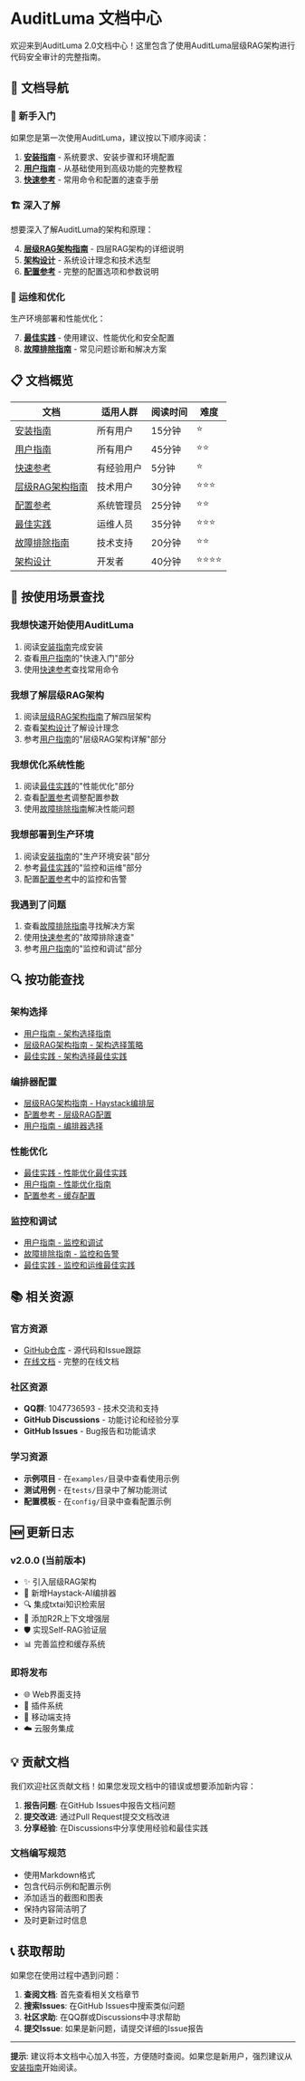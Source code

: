 # AuditLuma 文档中心

欢迎来到AuditLuma 2.0文档中心！这里包含了使用AuditLuma层级RAG架构进行代码安全审计的完整指南。

## 📖 文档导航

### 🚀 新手入门

如果您是第一次使用AuditLuma，建议按以下顺序阅读：

1. **[安装指南](./installation-guide.md)** - 系统要求、安装步骤和环境配置
2. **[用户指南](./user-guide.md)** - 从基础使用到高级功能的完整教程
3. **[快速参考](./quick-reference.md)** - 常用命令和配置的速查手册

### 🏗️ 深入了解

想要深入了解AuditLuma的架构和原理：

4. **[层级RAG架构指南](./hierarchical-rag-guide.md)** - 四层RAG架构的详细说明
5. **[架构设计](./architecture-design.md)** - 系统设计理念和技术选型
6. **[配置参考](./configuration-reference.md)** - 完整的配置选项和参数说明

### 🔧 运维和优化

生产环境部署和性能优化：

7. **[最佳实践](./best-practices.md)** - 使用建议、性能优化和安全配置
8. **[故障排除指南](./troubleshooting.md)** - 常见问题诊断和解决方案

## 📋 文档概览

| 文档 | 适用人群 | 阅读时间 | 难度 |
|------|---------|---------|------|
| [安装指南](./installation-guide.md) | 所有用户 | 15分钟 | ⭐ |
| [用户指南](./user-guide.md) | 所有用户 | 45分钟 | ⭐⭐ |
| [快速参考](./quick-reference.md) | 有经验用户 | 5分钟 | ⭐ |
| [层级RAG架构指南](./hierarchical-rag-guide.md) | 技术用户 | 30分钟 | ⭐⭐⭐ |
| [配置参考](./configuration-reference.md) | 系统管理员 | 25分钟 | ⭐⭐ |
| [最佳实践](./best-practices.md) | 运维人员 | 35分钟 | ⭐⭐⭐ |
| [故障排除指南](./troubleshooting.md) | 技术支持 | 20分钟 | ⭐⭐ |
| [架构设计](./architecture-design.md) | 开发者 | 40分钟 | ⭐⭐⭐⭐ |

## 🎯 按使用场景查找

### 我想快速开始使用AuditLuma

1. 阅读[安装指南](./installation-guide.md)完成安装
2. 查看[用户指南](./user-guide.md)的"快速入门"部分
3. 使用[快速参考](./quick-reference.md)查找常用命令

### 我想了解层级RAG架构

1. 阅读[层级RAG架构指南](./hierarchical-rag-guide.md)了解四层架构
2. 查看[架构设计](./architecture-design.md)了解设计理念
3. 参考[用户指南](./user-guide.md)的"层级RAG架构详解"部分

### 我想优化系统性能

1. 阅读[最佳实践](./best-practices.md)的"性能优化"部分
2. 查看[配置参考](./configuration-reference.md)调整配置参数
3. 使用[故障排除指南](./troubleshooting.md)解决性能问题

### 我想部署到生产环境

1. 阅读[安装指南](./installation-guide.md)的"生产环境安装"部分
2. 参考[最佳实践](./best-practices.md)的"监控和运维"部分
3. 配置[配置参考](./configuration-reference.md)中的监控和告警

### 我遇到了问题

1. 查看[故障排除指南](./troubleshooting.md)寻找解决方案
2. 使用[快速参考](./quick-reference.md)的"故障排除速查"
3. 参考[用户指南](./user-guide.md)的"监控和调试"部分

## 🔍 按功能查找

### 架构选择
- [用户指南 - 架构选择指南](./user-guide.md#架构选择指南)
- [层级RAG架构指南 - 架构选择策略](./hierarchical-rag-guide.md#架构选择策略)
- [最佳实践 - 架构选择最佳实践](./best-practices.md#架构选择最佳实践)

### 编排器配置
- [层级RAG架构指南 - Haystack编排层](./hierarchical-rag-guide.md#第一层haystack编排层)
- [配置参考 - 层级RAG配置](./configuration-reference.md#层级rag配置)
- [用户指南 - 编排器选择](./user-guide.md#编排器选择)

### 性能优化
- [最佳实践 - 性能优化最佳实践](./best-practices.md#性能优化最佳实践)
- [用户指南 - 性能优化指南](./user-guide.md#性能优化指南)
- [配置参考 - 缓存配置](./configuration-reference.md#缓存配置)

### 监控和调试
- [用户指南 - 监控和调试](./user-guide.md#监控和调试)
- [故障排除指南 - 监控和告警](./troubleshooting.md#监控和告警)
- [最佳实践 - 监控和运维最佳实践](./best-practices.md#监控和运维最佳实践)

## 📚 相关资源

### 官方资源
- [GitHub仓库](https://github.com/Vistaminc/AuditLuma) - 源代码和Issue跟踪
- [在线文档](https://iwt6omodfh0.feishu.cn/drive/folder/OwWqf7EYblaqTNdaDbtcnQcHnTt) - 完整的在线文档

### 社区资源
- **QQ群**: 1047736593 - 技术交流和支持
- **GitHub Discussions** - 功能讨论和经验分享
- **GitHub Issues** - Bug报告和功能请求

### 学习资源
- **示例项目** - 在`examples/`目录中查看使用示例
- **测试用例** - 在`tests/`目录中了解功能测试
- **配置模板** - 在`config/`目录中查看配置示例

## 🆕 更新日志

### v2.0.0 (当前版本)
- ✨ 引入层级RAG架构
- 🚀 新增Haystack-AI编排器
- 🔍 集成txtai知识检索层
- 🎯 添加R2R上下文增强层
- 🛡️ 实现Self-RAG验证层
- 📊 完善监控和缓存系统

### 即将发布
- 🌐 Web界面支持
- 🔌 插件系统
- 📱 移动端支持
- ☁️ 云服务集成

## 💡 贡献文档

我们欢迎社区贡献文档！如果您发现文档中的错误或想要添加新内容：

1. **报告问题**: 在GitHub Issues中报告文档问题
2. **提交改进**: 通过Pull Request提交文档改进
3. **分享经验**: 在Discussions中分享使用经验和最佳实践

### 文档编写规范

- 使用Markdown格式
- 包含代码示例和配置示例
- 添加适当的截图和图表
- 保持内容简洁明了
- 及时更新过时信息

## 📞 获取帮助

如果您在使用过程中遇到问题：

1. **查阅文档**: 首先查看相关文档章节
2. **搜索Issues**: 在GitHub Issues中搜索类似问题
3. **社区求助**: 在QQ群或Discussions中寻求帮助
4. **提交Issue**: 如果是新问题，请提交详细的Issue报告

---

**提示**: 建议将本文档中心加入书签，方便随时查阅。如果您是新用户，强烈建议从[安装指南](./installation-guide.md)开始阅读。